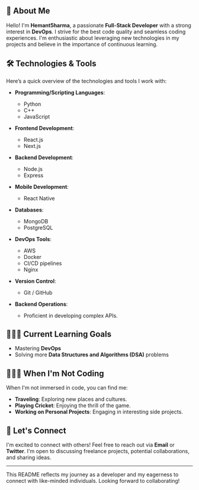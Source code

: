 

## 👋 About Me
Hello! I'm **Hemant5harma**, a passionate **Full-Stack Developer** with a strong interest in **DevOps**. I strive for the best code quality and seamless coding experiences. I'm enthusiastic about leveraging new technologies in my projects and believe in the importance of continuous learning.

## 🛠️ Technologies & Tools
Here’s a quick overview of the technologies and tools I work with:

- **Programming/Scripting Languages**: 
  - Python
  - C++
  - JavaScript

- **Frontend Development**: 
  - React.js
  - Next.js

- **Backend Development**: 
  - Node.js
  - Express

- **Mobile Development**: 
  - React Native

- **Databases**: 
  - MongoDB
  - PostgreSQL

- **DevOps Tools**: 
  - AWS
  - Docker
  - CI/CD pipelines
  - Nginx

- **Version Control**: 
  - Git / GitHub

- **Backend Operations**: 
  - Proficient in developing complex APIs.

## 👨🏻‍💻 Current Learning Goals
- Mastering **DevOps**
- Solving more **Data Structures and Algorithms (DSA)** problems

## 🧑🏻‍🎨 When I'm Not Coding
When I'm not immersed in code, you can find me:
- **Traveling**: Exploring new places and cultures.
- **Playing Cricket**: Enjoying the thrill of the game.
- **Working on Personal Projects**: Engaging in interesting side projects.

## 🐶 Let's Connect
I'm excited to connect with others! Feel free to reach out via **Email** or **Twitter**. I'm open to discussing freelance projects, potential collaborations, and sharing ideas.

---

This README reflects my journey as a developer and my eagerness to connect with like-minded individuals. Looking forward to collaborating!

